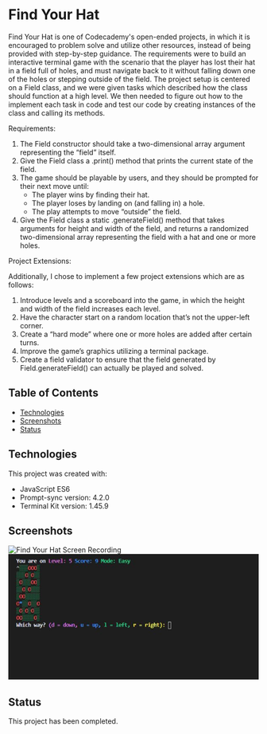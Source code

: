 # Find Your Hat

Find Your Hat is one of Codecademy's open-ended projects, in which it is encouraged to problem solve and utilize other resources, instead of being provided with step-by-step guidance. The requirements were to build an interactive terminal game with the scenario that the player has lost their hat in a field full of holes, and must navigate back to it without falling down one of the holes or stepping outside of the field. The project setup is centered on a Field class, and we were given tasks which described how the class should function at a high level. We then needed to figure out how to the implement each task in code and test our code by creating instances of the class and calling its methods.

Requirements:

1. The Field constructor should take a two-dimensional array argument representing the “field” itself.
2. Give the Field class a .print() method that prints the current state of the field.
3. The game should be playable by users, and they should be prompted for their next move until:
    - The player wins by finding their hat.
    - The player loses by landing on (and falling in) a hole.
    - The play attempts to move “outside” the field.
4. Give the Field class a static .generateField() method that takes arguments for height and width of the field, and returns a randomized two-dimensional array representing the field with a hat and one or more holes.

Project Extensions:

Additionally, I chose to implement a few project extensions which are as follows:

1. Introduce levels and a scoreboard into the game, in which the height and width of the field increases each level.
2. Have the character start on a random location that’s not the upper-left corner.
3. Create a “hard mode” where one or more holes are added after certain turns.
4. Improve the game’s graphics utilizing a terminal package.
5. Create a field validator to ensure that the field generated by Field.generateField() can actually be played and solved.

## Table of Contents

- [Technologies](#technologies)
- [Screenshots](#screenshots)
- [Status](#status)

## Technologies

This project was created with:

- JavaScript ES6
- Prompt-sync version: 4.2.0
- Terminal Kit version: 1.45.9

## Screenshots

![Find Your Hat Screen Recording](resources/images/find-your-hat-screen-recording.gif)
![Project Image 1](resources/images/project-image-1.jpg)

## Status

This project has been completed.